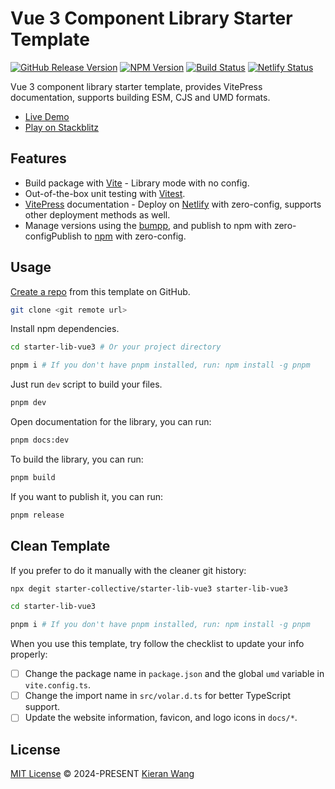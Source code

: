 # Vue 3 Component Library Starter Template

[![GitHub Release Version](https://img.shields.io/github/v/release/starter-collective/starter-lib-vue3?label=Release&color=%42b883)](https://github.com/starter-collective/starter-lib-vue3/releases)
[![NPM Version](https://img.shields.io/npm/v/starter-lib-vue3?style=flat&label=npm&color=%42b883)](https://www.npmjs.com/package/starter-lib-vue3)
[![Build Status](https://github.com/starter-collective/starter-lib-vue3/actions/workflows/ci.yml/badge.svg?branch=main&color=%42b883)](https://github.com/starter-collective/starter-lib-vue3/actions/workflows/ci.yml)
[![Netlify Status](https://api.netlify.com/api/v1/badges/6b182d34-7d30-4206-aad9-9789d1c8ed11/deploy-status)](https://app.netlify.com/sites/starter-lib-vue3/deploys)

Vue 3 component library starter template, provides VitePress documentation, supports building ESM, CJS and UMD formats.

- [Live Demo](https://starter-lib-vue3.netlify.app/)
- [Play on Stackblitz](https://stackblitz.com/github/starter-collective/starter-lib-vue3)

## Features

- Build package with [Vite](https://vite.dev/guide/build.html#library-mode) - Library mode with no config.
- Out-of-the-box unit testing with [Vitest](https://github.com/vitest-dev/vitest).
- [VitePress](https://vitepress.dev/) documentation - Deploy on [Netlify](https://app.netlify.com/) with zero-config, supports other deployment methods as well.
- Manage versions using the [bumpp](https://github.com/antfu-collective/bumpp), and publish to npm with zero-configPublish to [npm](https://www.npmjs.com) with zero-config.

## Usage

[Create a repo](https://github.com/starter-collective/starter-lib-vue3/generate) from this template on GitHub.

```bash
git clone <git remote url>
```

Install npm dependencies.

```bash
cd starter-lib-vue3 # Or your project directory

pnpm i # If you don't have pnpm installed, run: npm install -g pnpm
```

Just run `dev` script to build your files.

```bash
pnpm dev
```

Open documentation for the library, you can run:

```bash
pnpm docs:dev
```

To build the library, you can run:

```bash
pnpm build
```

If you want to publish it, you can run:

```bash
pnpm release
```

## Clean Template

If you prefer to do it manually with the cleaner git history:

```bash
npx degit starter-collective/starter-lib-vue3 starter-lib-vue3

cd starter-lib-vue3

pnpm i # If you don't have pnpm installed, run: npm install -g pnpm
```

When you use this template, try follow the checklist to update your info properly:

- [ ] Change the package name in `package.json` and the global `umd` variable in `vite.config.ts`.
- [ ] Change the import name in `src/volar.d.ts` for better TypeScript support.
- [ ] Update the website information, favicon, and logo icons in `docs/*`.

## License

[MIT License](./LICENSE) © 2024-PRESENT [Kieran Wang](https://github.com/kieranwv/)
